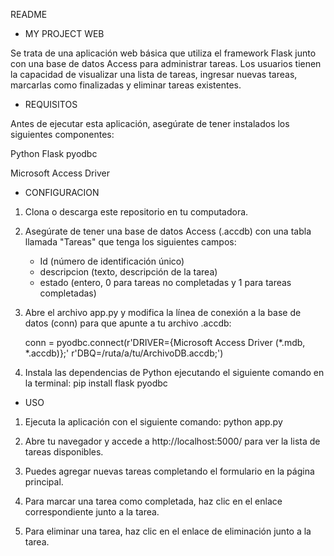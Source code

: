 README
                                                   
                                                      


- MY PROJECT WEB

Se trata de una aplicación web básica que utiliza el framework Flask junto con una base de datos Access para administrar tareas. Los usuarios tienen la capacidad de visualizar una lista de tareas, ingresar nuevas tareas, marcarlas como finalizadas y eliminar tareas existentes.

- REQUISITOS

Antes de ejecutar esta aplicación, asegúrate de tener instalados los siguientes componentes:

Python
Flask
pyodbc

Microsoft Access Driver


- CONFIGURACION

1. Clona o descarga este repositorio en tu computadora.

2. Asegúrate de tener una base de datos Access (.accdb) con una tabla llamada "Tareas" que tenga los siguientes campos:

    - Id (número de identificación único)
    - descripcion (texto, descripción de la tarea)
    - estado (entero, 0 para tareas no completadas y 1 para tareas completadas)

3. Abre el archivo app.py y modifica la línea de conexión a la base de datos (conn) para que apunte a tu archivo .accdb:

    conn = pyodbc.connect(r'DRIVER={Microsoft Access Driver (*.mdb, *.accdb)};'
                        r'DBQ=/ruta/a/tu/ArchivoDB.accdb;')

4. Instala las dependencias de Python ejecutando el siguiente comando en la terminal:
	pip install flask pyodbc

- USO

1. Ejecuta la aplicación con el siguiente comando:
    python app.py

1. Abre tu navegador y accede a http://localhost:5000/ para ver la lista de tareas disponibles.

2. Puedes agregar nuevas tareas completando el formulario en la página principal.

3. Para marcar una tarea como completada, haz clic en el enlace correspondiente junto a la tarea.

4. Para eliminar una tarea, haz clic en el enlace de eliminación junto a la tarea.